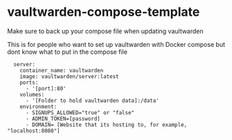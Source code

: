 # vaultwarden-compose-template
Make sure to back up your compose file when updating vaultwarden

This is for people who want to set up vaultwarden with Docker compose but dont know what to put in the compose file

```services:
  server:
    container_name: vaultwarden
    image: vaultwarden/server:latest
    ports:
      - '[port]:80'
    volumes:
      - '[Folder to hold vaultwarden data]:/data'
    environment:
      - SIGNUPS_ALLOWED="true" or "false"
      - ADMIN_TOKEN=[password] 
      - DOMAIN= [Website that its hosting to, for example, "localhost:8080"]
